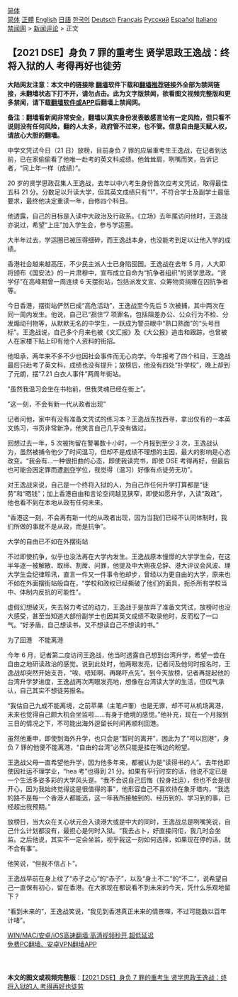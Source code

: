  <!-- 面包屑导航 --> <div class="breadcrumb"><!-- GTranslate: https://gtranslate.io/ -->  <div class="switcher notranslate">  <div class="selected">  <a href="#" onclick="return false;"> 简体</a>  </div>  <div class="option">  <a href="https://www.bannedbook.org" onclick="doGTranslate('zh-CN|zh-CN');jQuery('div.switcher div.selected a').html(jQuery(this).html());return false;" title="简体中文" class="nturl selected"> 简体</a>  <a href="https://www.bannedbook.org/zh-tw/" onclick="doGTranslate('zh-CN|zh-TW');jQuery('div.switcher div.selected a').html(jQuery(this).html());return false;" title="繁體中文" class="nturl"> 正體</a>  <a href="https://www.bannedbook.org/en/" onclick="doGTranslate('zh-CN|en');jQuery('div.switcher div.selected a').html(jQuery(this).html());return false;" title="English" class="nturl"> English</a>  <a href="https://www.bannedbook.org/ja/" onclick="doGTranslate('zh-CN|ja');jQuery('div.switcher div.selected a').html(jQuery(this).html());return false;" title="日本語" class="nturl"> 日語</a>  <a href="https://www.bannedbook.org/ko/" onclick="doGTranslate('zh-CN|ko');jQuery('div.switcher div.selected a').html(jQuery(this).html());return false;" title="한국어" class="nturl"> 한국어</a>  <a href="https://www.bannedbook.org/de/" onclick="doGTranslate('zh-CN|de');jQuery('div.switcher div.selected a').html(jQuery(this).html());return false;" title="Deutsch" class="nturl"> Deutsch</a>  <a href="https://www.bannedbook.org/fr/" onclick="doGTranslate('zh-CN|fr');jQuery('div.switcher div.selected a').html(jQuery(this).html());return false;" title="Français" class="nturl"> Français</a>  <a href="https://www.bannedbook.org/ru/" onclick="doGTranslate('zh-CN|ru');jQuery('div.switcher div.selected a').html(jQuery(this).html());return false;" title="Русский" class="nturl"> Русский</a>  <a href="https://www.bannedbook.org/es/" onclick="doGTranslate('zh-CN|es');jQuery('div.switcher div.selected a').html(jQuery(this).html());return false;" title="Español" class="nturl"> Español</a>  <a href="https://www.bannedbook.org/it/" onclick="doGTranslate('zh-CN|it');jQuery('div.switcher div.selected a').html(jQuery(this).html());return false;" title="Italiano" class="nturl"> Italiano</a>  </div>  </div>      <div class='breadcrumb-sub'><!-- Breadcrumb NavXT 6.3.0 --> <a href="https://www.bannedbook.org/" class="home">禁闻网</a> &gt; <a href="https://www.bannedbook.org/bnews/comments/" class="category">新闻评论</a> &gt; 正文</div></div><h2>【2021 DSE】身负 7 罪的重考生 贤学思政王逸战：终将入狱的人 考得再好也徒劳</h2> <p class="notice"><b>大陆网友注意：本文中的链接除 <a href="https://github.com/bannedbook/fanqiang" >翻墙</a>软件下载和<a href="https://github.com/killgcd/justmysocks/blob/master/README.md">翻墙推荐</a>链接外全部为禁网链接，未翻墙状态下打不开，请勿点击。此为文字版禁闻，欲看图文视频完整版和更多禁闻，请下载<a href="https://github.com/bannedbook/fanqiang">翻墙软件或APP</a>后翻墙上禁闻网。</p><p>备注：翻墙看新闻非常安全，翻墙以真实身份发表敏感言论有一定风险，但只看不说则没有任何风险，翻的人太多，政府管不过来，也不管。信息自由是天赋人权，请放心大胆的翻墙。</b></p>  <div class="entry">  <p>中学文凭试今日（21 日）放榜，目前身负 7 罪的应届重考生王逸战，在记者到达前，已在家偷偷看了他唯一赴考的英文科成绩。他耸耸肩，咧嘴而笑，告诉记者，“同上年一样（成绩）”。</p> <p>20 岁的贤学思政召集人王逸战，去年以中六考生身份首次应考文凭试，取得最佳五科 21 分。分数足以升读大学，但其英文成绩只有“1”，不符合学士及副学士最低要求，最终他决定重读一年，自修四个科目。</p> <p>他透露，自己的目标是入读中大政治及行政系。《立场》去年尾访问他时，王逸战亦说过，希望“上庄”加入学生会，参与学运圈。</p> <p>大半年过去，学运圈已被压得细碎，而王逸战本身，也没能考到足以让他入学的成绩。</p> <p>香港社会越来越高压，不少民主派人士已身陷囹圄。王逸战在去年 5 月，人大即将颁布《国安法》的一片肃穆中，宣布成立自命为“抗争者组织”的贤学思政。“贤学仔”在高峰期曾一周连续 6 天摆街站，包括派发文宣、众筹物资捐赠在囚抗争者等。</p> <p>今日香港，摆街站俨然已成“高危活动”，王逸战至今先后 5 次被捕，其中两次在同一周内发生。他说，自己已“孭住”7 项罪名，包括阻差办公、公众行为不检、分发煽动刊物等，从默默无名的中学生，一跃成为警员眼中“熟口熟面”的“头号目标”。王逸战说，自己多个月来也被《文汇报》及《大公报》追击和跟踪，也曾被人在家楼下贴上印有他个人资料的街招。</p>  <p>他坦承，两年来不多不少也因社会事件而无心向学。今年报考了四个科目，王逸战最后只赴考了英文科，成绩也没有提升；放榜后，他没有四处“扑学校”，晚上却到了元朗，摆“7.21 白衣人事件”两周年街站。</p> <p>“虽然我温习会坐在书枱前，但我灵魂已经在街上”。</p> <p>“这一刻，不会有新一代从政者出现”</p> <p>记者问他，家中有没有准备文凭试的练习本？王逸战东找西寻，拿出仅有的一本英文练习，书页非常新净，他笑言自己几乎没有做过。</p> <p>回想过去一年，5 次被拘留在警署数十小时，一个月报到至少 3 次，王逸战认为，虽然被捕令他少了时间温习，但却不是成绩不理想的主因，最大的影响是心态改变。“我会有…一种很扭曲的心态，即使我读完书，即使 DSE 考得再好，但最后也可能会因定罪而遭<span class='wp_keywordlink'><a href="https://www.bannedbook.org/forum2/topic21.html" title="《剥夺》 黄建民 著" target="_blank">剥夺</a></span>学位，我觉得（温习）好像有点徒劳无功”。</p> <p>对王逸战来说，自己是一个终将入狱的人，为自己作任何升学打算都是“徒劳”和“晒钱”；加上香港自由和言论空间越见狭窄，即使如愿升学，入读“政政”，他也看不到在本地从政有任何未来。</p>  <p>“香港这一刻，不会再有新一代的从政者出现，因为当我们已经不认同体制时，我们所做的事就不是从政，而是抗争”。</p> <p>大学的自由已不如在外摆街站</p> <p>不过即使抗争，似乎也没法再在大学内发生。王逸战原本憧憬的大学学生会，在这半年逐一被解散、取缔、割蓆、问罪，他提及中大朔夜总辞、港大评议会风波、理大学生会纪律聆讯，直言一件又一件事令他却步，曾经以为更自由的大学，原来也不如在外面摆街站般自在，“学校和政权已经撕破了他们的面具，扼杀所有学校当中、体制内反抗的可能性”。</p> <p>虚假幻想破灭，失去努力考试的动力，王逸战于是放弃了准备文凭试，放榜时也没大感受，甚至当知道大部份副学士也因其英文成绩不取录他时，反而松了一口气。“好矛盾，自己想读书，又不想读自己不想读的书。”</p> <p>为了回港　不能离港</p> <p>今年 6 月，记者第二度访问王逸战，他当时透露自己想到台湾升学，希望一尝在自由之地研读政治的感觉。说到此处时，他两眼发亮，记者问及他何时报名时，王逸战却突然开始支吾，“唉、唔知啊、再睇吓点先”。到今天放榜，记者再提起他的台湾升学梦进度，王逸战再次两眼发亮地，想像在台湾读大学的生活，但叹气承认，自己其实不想徒劳报名。</p>  <p>“我估自己九成不能离境，之前苹果（主笔卢峯）也是无罪，却不可从机场离港，未来也觉得自己颇大机会坐监啦……有身于绝境的感觉。”他补充，现在一个月报到三日的情况之下，不可能出海外逗留长时间再顺利回港。</p> <p>虽然他重申，即使到海外升学，也只会是“暂时的离开”，因此为了“可以回港”，身负 7 罪的他便不能离港，“自由的台湾”必然只能是挂在嘴边的盼望。</p> <p>王逸战父母一直希望他升学，因为他多年来，都被认为是“读得书的人”。去年他即使因社运不理学业，“hea 考”也得到 21 分。如果有平行时空的话，他说不定已是一个生活多姿多彩的大学风头趸。“我不会说自己后悔（投身社运），但也不会是很开心，因为我始终觉得这是很值得的事”，他形容自己不喜欢待在象牙塔内，“我选的路不是每一个香港人都能选，这一年我所接触到的、经历到的、学习到的事，已经超出我预期。”</p> <p>放榜日，当大众在关心状元会入读港大或是中大的同时，王逸战总是咧嘴笑说，自己什么计划都没有，最担心是何时入狱。“我去占卜，好直接问佢，我几时会坐监。之后他说，其实不一定会坐监，视乎我这一刻如何选择，如果现在停的话，就不会有事”。</p> <p>他笑说，“但我不信占卜”。 </p> <p>王逸战早前在身上纹了“赤子之心”的“赤子”，以及“身土不二”的“不二”，说希望自己一直保有初心，留在香港。在大家现在都说看不到未来的今天，凭什么乐观地留下？</p>  <p>“看到未来的”，王逸战笑说，“我见到香港真正未来的情景㗎，不过可能数以百年计啫”。</p> <p class="texttj"> <a href="https://github.com/bannedbook/fanqiang/wiki/V2ray%E6%9C%BA%E5%9C%BA" target="_blank">WIN/MAC/安卓/iOS高速翻墙:高清视频秒开,超低延迟</a><br/> <a href="https://github.com/bannedbook/fanqiang/wiki/%E7%A6%81%E9%97%BB%E7%BD%91%E5%AE%89%E5%8D%93%E7%BF%BB%E5%A2%99%E6%96%B0%E9%97%BBAPP" target="_blank">免费PC翻墙、安卓VPN翻墙APP</a></p><p> </p><a name='sharetosocial'></a>  <div style="margin-bottom:5px;padding-bottom:5px;clear:both"> <div id="archive-pix-1" class="banner-ads"> <!-- AuctionX Display platform tag START --> <div id="26318x728x90x621x_ADSLOT2" clicktrack="%%CLICK_URL_ESC%%"></div> <!-- AuctionX Display platform tag END --> </div> <div id="archive-pix-2" class="banner-ads"> <!-- AuctionX Display platform tag START --> <div id="26315x300x250x621x_ADSLOT2" clicktrack="%%CLICK_URL_ESC%%"></div> <!-- AuctionX Display platform tag END --> </div> </div>  <div id="archive-pix-1" class="banner-ads"> <!-- AuctionX Display platform tag START --> <div id="26318x728x90x621x_ADSLOT3" clicktrack="%%CLICK_URL_ESC%%"></div> <!-- AuctionX Display platform tag END --> </div> <div><b>本文的图文或视频完整版</b>：<a href='https://www.bannedbook.org/bnews/comments/20210722/1591606.html'>【2021 DSE】身负 7 罪的重考生 贤学思政王逸战：终将入狱的人 考得再好也徒劳</a></div>  </div><!--END ENTRY--> 